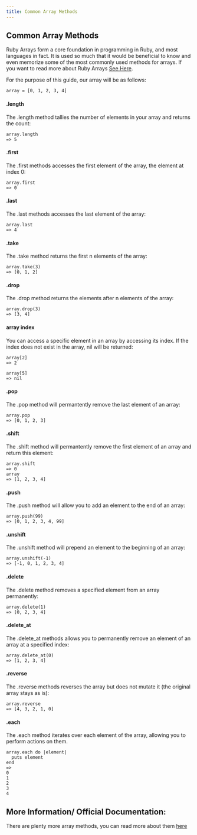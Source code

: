 ```yaml
---
title: Common Array Methods
---
```

## Common Array Methods

Ruby Arrays form a core foundation in programming in Ruby, and most languages in fact. It is used so much that it would be beneficial to know and even memorize some of the most commonly used methods for arrays. If you want to read more about Ruby Arrays <a href='https://github.com/freeCodeCamp/guides/blob/master/src/pages/ruby/ruby-arrays/index.md' target='_blank' rel='nofollow'>See Here</a>.

For the purpose of this guide, our array will be as follows:

```
array = [0, 1, 2, 3, 4]
```

#### .length
The .length method tallies the number of elements in your array and returns the count:

```
array.length
=> 5
```

#### .first
The .first methods accesses the first element of the array, the element at index 0:

```
array.first
=> 0
```

#### .last
The .last methods accesses the last element of the array:

```
array.last
=> 4
```

#### .take
The .take method returns the first n elements of the array:

```
array.take(3)
=> [0, 1, 2]
```

#### .drop
The .drop method returns the elements after n elements of the array:

```
array.drop(3)
=> [3, 4]
```

#### array index
You can access a specific element in an array by accessing its index. If the index does not exist in the array, nil will be returned:

```
array[2]
=> 2

array[5]
=> nil
```

#### .pop
The .pop method will permantently remove the last element of an array:

```
array.pop
=> [0, 1, 2, 3]
```

#### .shift
The .shift method will permantently remove the first element of an array and return this element:

```
array.shift
=> 0  
array
=> [1, 2, 3, 4]
```

#### .push
The .push method will allow you to add an element to the end of an array:

```
array.push(99)
=> [0, 1, 2, 3, 4, 99]
```

#### .unshift
The .unshift method will prepend an element to the beginning of an array:

```
array.unshift(-1)
=> [-1, 0, 1, 2, 3, 4]
```

#### .delete
The .delete method removes a specified element from an array permanently:

```
array.delete(1)
=> [0, 2, 3, 4]
```

#### .delete_at
The .delete_at methods allows you to permanently remove an element of an array at a specified index:

```
array.delete_at(0)
=> [1, 2, 3, 4]
```

#### .reverse
The .reverse methods reverses the array but does not mutate it (the original array stays as is):

```
array.reverse
=> [4, 3, 2, 1, 0]
```

#### .each
The .each method iterates over each element of the array, allowing you to perform actions on them.
```
array.each do |element|
  puts element
end
=> 
0
1
2
3
4
```

## More Information/ Official Documentation:

There are plenty more array methods, you can read more about them <a href='https://ruby-doc.org/core-2.4.2/Array.html' target='_blank' rel='nofollow'>here</a>
